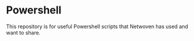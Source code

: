 # Powershell
This repository is for useful Powershell scripts that Netwoven has used and want to share.
